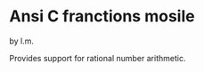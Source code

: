 Ansi C franctions mosile
====================================================================
by l.m.

Provides support for rational number arithmetic.

